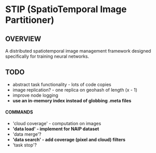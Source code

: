 # STIP (SpatioTemporal Image Partitioner)
## OVERVIEW
A distributed spatiotemporal image management framework designed specifically for training neural networks.

## TODO
- abstract task functionality - lots of code copies
- image replication? - one replica on geohash of length (x - 1)
- improve node logging
- __use an in-memory index instead of globbing .meta files__
#### COMMANDS 
- 'cloud coverage' - computation on images
- __'data load' - implement for NAIP dataset__
- 'data merge'?
- **'data search' - add coverage (pixel and cloud) filters**
- 'task stop'?

